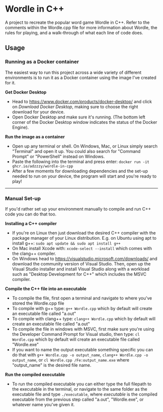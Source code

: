 # Wordle in C++
A project to recreate the popular word game Wordle in C++. 
Refer to the comments within the Wordle.cpp file for more information about Wordle, the rules for playing, and a walk-through of what each line of code does.

## Usage
### Running as a Docker container
The easiest way to run this project across a wide variety of different environments is to run it as a Docker container using the image I've created for it.

**Get Docker Desktop**
- Head to https://www.docker.com/products/docker-desktop/ and click on _Download Docker Desktop_, making sure to choose the right download for your device.
- Open Docker Desktop and make sure it's running. (The bottom left corner of the Docker Desktop window indicates the status of the Docker Engine).

**Run the image as a container**
- Open up any terminal or shell. On Windows, Mac, or Linux simply search "Terminal" and open it up. You could also search for "Command Prompt" or "PowerShell" instead on Windows.
- Paste the following into the terminal and press enter: `docker run -it ghcr.io/adzzzy/wordle-in-cpp`
- After a few moments for downloading dependencies and the set-up needed to run on your device, the program will start and you're ready to play!
---------------------------------------------------------------------------------------------------------------------------------------

### Manual Set-up
If you'd rather set up your environment manually to compile and run C++ code you can do that too.

**Installing a C++ compiler**
- If you're on Linux then just download the desired C++ compiler with the package manager of your Linux distribution. E.g. on Ubuntu using apt to install g++: `sudo apt update && sudo apt install g++`
- On Mac install Xcode with: `xcode-select --install` which comes with the clang++ compiler.
- On Windows head to https://visualstudio.microsoft.com/downloads/ and download the community version of Visual Studio. Then, open up the Visual Studio installer and install Visual Studio along with a workload such as "Desktop Development for C++" which includes the MSVC compiler.

**Compile the C++ file into an executable**
- To compile the file, first open a terminal and navigate to where you've stored the Wordle.cpp file
- To compile with g++ type: `g++ Wordle.cpp` which by default will create an executable file called "a.out"
- To compile with clang++ type: `clang++ Wordle.cpp` which by default will create an executable file called "a.out"
- To compile the file in windows with MSVC, first make sure you're using the Developer Command Prompt for Visual studio, then type: `cl Wordle.cpp` which by default will create an executable file called "Wordle.exe"
- If you want to name the output executable something specific you can do that with `g++ Wordle.cpp -o output_name`, `clang++ Wordle.cpp -o output_name`, or `cl Wordle.cpp /Fe:output_name.exe` where "output_name" is the desired file name.

**Run the compiled executable**
- To run the compiled executable you can either type the full filepath to the executable in the terminal, or navigate to the same folder as the executable file and type `./executable`, where _executable_ is the compiled executable from the previous step called "a.out", "Wordle.exe", or whatever name you've given it.

